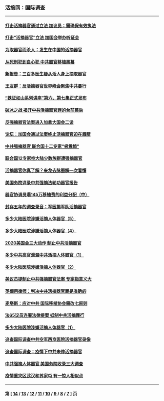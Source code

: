 ### 活摘网：国际调查
---
#### [打击活摘器官通过立法 加议员：需确保有效执法](../../pages/nf5947/n13886356.md?02170430) 
#### [打击“活摘器官”立法 加国会举办听证会](../../pages/nf5947/n13869362.md?02170430) 
#### [为取器官而杀人：发生在中国的活摘器官](../../pages/nf5947/n13794731.md?02170430) 
#### [从死刑犯到良心犯 中共器官移植黑幕](../../pages/nf5947/n13764669.md?02170430) 
#### [新报告：三百多医生疑从活人身上摘取器官](../../pages/nf5947/n13703044.md?02170430) 
#### [王友群：反活摘器官世界峰会聚焦中共暴行](../../pages/nf5947/n13250738.md?02170430) 
#### [“铁证如山系列讲座”第六、第七集正式发布](../../pages/nf5947/n13106287.md?02170430) 
#### [破冰之战 揭开中共活摘器官罪的台前幕后](../../pages/nf5947/n13082457.md?02170430) 
#### [反强摘器官法案进入加拿大国会二读](../../pages/nf5947/n13033450.md?02170430) 
#### [论坛：加国会通过法案终止活摘器官迫在眉睫](../../pages/nf5947/n13029839.md?02170430) 
#### [中共强摘器官 联合国十二专家“极震惊”](../../pages/nf5947/n13024313.md?02170430) 
#### [联合国12专家控大陆少数族群遭强摘器官](../../pages/nf5947/n13023877.md?02170430) 
#### [活摘器官你真了解？来龙去脉图解一次看懂](../../pages/nf5947/n13013820.md?02170430) 
#### [美国务院详录中共强摘法轮功器官报告](../../pages/nf5947/n12944519.md?02170430) 
#### [器官协调员曝145万移植费的利益分配（中）](../../pages/nf5947/n12894547.md?02170430) 
#### [封存五年的调查录音：军医揭军队活摘器官](../../pages/nf5947/n12798692.md?02170430) 
#### [多少大陆医院涉嫌活摘人体器官（5）](../../pages/nf5947/n12768383.md?02170430) 
#### [多少大陆医院涉嫌活摘人体器官（4）](../../pages/nf5947/n12664434.md?02170430) 
#### [2020美国会三大动作 制止中共活摘器官](../../pages/nf5947/n12682004.md?02170430) 
#### [多少中共高官泄漏中共活摘人体器官（1）](../../pages/nf5947/n12671234.md?02170430) 
#### [多少大陆医院涉嫌活摘人体器官（2）](../../pages/nf5947/n12655589.md?02170430) 
#### [美议员提制止中共强摘器官法案 专家指意义大](../../pages/nf5947/n12630561.md?02170430) 
#### [英御用律师：判决中共活摘器官罪是准确的](../../pages/nf5947/n12580740.md?02170430) 
#### [麦塔斯：应对中共 国际移植协会需改七原则](../../pages/nf5947/n12514711.md?02170430) 
#### [法65议员连署法律提案 抵制中共活摘罪行](../../pages/nf5947/n12437047.md?02170430) 
#### [多少大陆医院涉嫌活摘人体器官（1）](../../pages/nf5947/n12414284.md?02170430) 
#### [追查国际调查中共空军西京医院活摘器官录像](../../pages/nf5947/n12348837.md?02170430) 
#### [追查国际调查：疫情下中共未停活摘器官](../../pages/nf5947/n12273415.md?02170430) 
#### [中共强摘人体器官 美国务院收录三大调查](../../pages/nf5947/n12181488.md?02170430) 
#### [疫情重灾区武汉和苏家屯 有一惊人相似点](../../pages/nf5947/n12150824.md?02170430) 

---
#### 第 [ [14](./14.md?02170430) / [13](./13.md?02170430) / [12](./12.md?02170430) / [11](./11.md?02170430) / [10](./10.md?02170430) / [9](./9.md?02170430) / [8](./8.md?02170430) / [7](./7.md?02170430) ] 页
